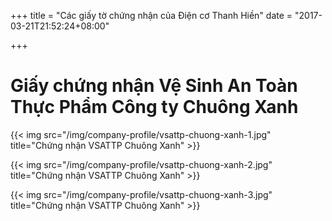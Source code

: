 +++
title = "Các giấy tờ chứng nhận của Điện cơ Thanh Hiền"
date = "2017-03-21T21:52:24+08:00"

+++
 
# Giấy chứng nhận Vệ Sinh An Toàn Thực Phẩm Công ty Chuông Xanh

{{< img src="/img/company-profile/vsattp-chuong-xanh-1.jpg" title="Chứng nhận VSATTP Chuông Xanh" >}}

{{< img src="/img/company-profile/vsattp-chuong-xanh-2.jpg" title="Chứng nhận VSATTP Chuông Xanh" >}}

{{< img src="/img/company-profile/vsattp-chuong-xanh-3.jpg" title="Chứng nhận VSATTP Chuông Xanh" >}}